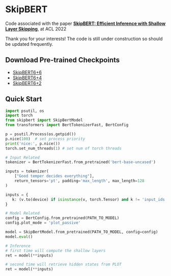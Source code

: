 # SkipBERT

Code associated with the paper **[SkipBERT: Efficient Inference with Shallow Layer Skipping](https://aclanthology.org/2022.acl-long.503/)**, at ACL 2022

Thank you for your interests! The code is still under construction so should be updated frequently.

## Download Pre-trained Checkpoints

- [SkipBERT6+6](https://skipbert.s3.amazonaws.com/skipbert-L6-6.zip)
- [SkipBERT6+4](https://skipbert.s3.amazonaws.com/skipbert-L6-4.zip)
- [SkipBERT6+2](https://skipbert.s3.amazonaws.com/skipbert-L6-2.zip)

## Quick Start

```python
import psutil, os
import torch
from skipbert import SkipBertModel
from transformers import BertTokenizerFast, BertConfig

p = psutil.Process(os.getpid())
p.nice(100)  # set process priority
print('nice:', p.nice())
torch.set_num_threads(1) # set num of torch threads

# Input Related
tokenizer = BertTokenizerFast.from_pretrained('bert-base-uncased')

inputs = tokenizer(
    ["Good temper decides everything"],
    return_tensors='pt', padding='max_length', max_length=128
)

inputs = {
   k: (v.to(device) if isinstance(v, torch.Tensor) and k != 'input_ids' else v) for k, v in inputs.items()
}

# Model Related
config = BertConfig.from_pretrained(PATH_TO_MODEL)
config.plot_mode = 'plot_passive'

model = SkipBertModel.from_pretrained(PATH_TO_MODEL, config=config)
model.eval()

# Inference
# first time will compute the shallow layers
ret = model(**inputs)

# second time will retrieve hidden states from PLOT
ret = model(**inputs)
```

